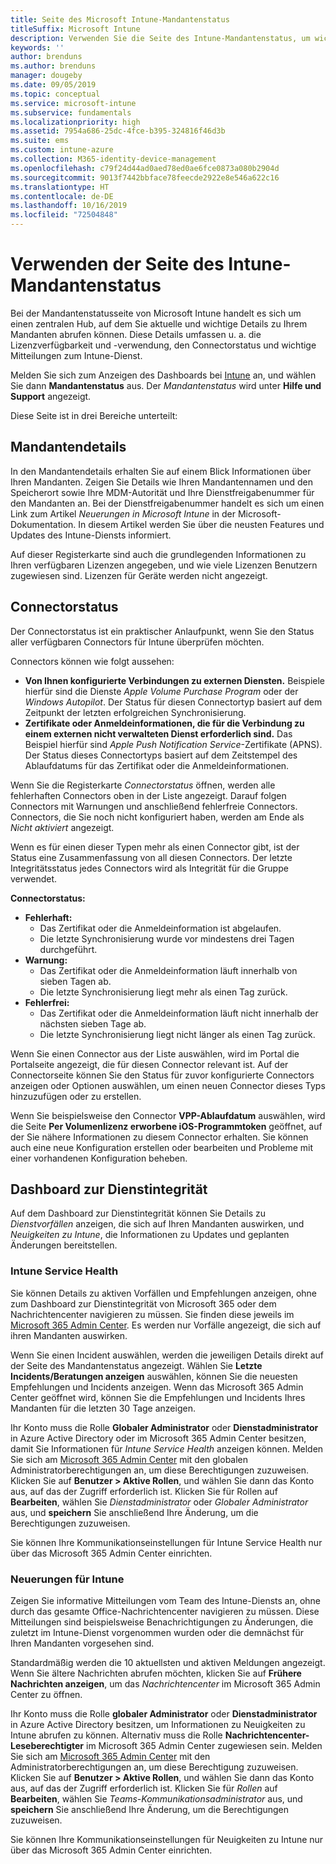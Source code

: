 ```yaml
---
title: Seite des Microsoft Intune-Mandantenstatus
titleSuffix: Microsoft Intune
description: Verwenden Sie die Seite des Intune-Mandantenstatus, um wichtige Mandantendetails anzuzeigen, ohne das Intune-Portal verlassen zu müssen.
keywords: ''
author: brenduns
ms.author: brenduns
manager: dougeby
ms.date: 09/05/2019
ms.topic: conceptual
ms.service: microsoft-intune
ms.subservice: fundamentals
ms.localizationpriority: high
ms.assetid: 7954a686-25dc-4fce-b395-324816f46d3b
ms.suite: ems
ms.custom: intune-azure
ms.collection: M365-identity-device-management
ms.openlocfilehash: c79f24d44ad0aed78ed0ae6fce0873a080b2904d
ms.sourcegitcommit: 9013f7442bbface78feecde2922e8e546a622c16
ms.translationtype: HT
ms.contentlocale: de-DE
ms.lasthandoff: 10/16/2019
ms.locfileid: "72504848"
---
```

# <a name="use-the-intune-tenant-status-page"></a>Verwenden der Seite des Intune-Mandantenstatus
Bei der Mandantenstatusseite von Microsoft Intune handelt es sich um einen zentralen Hub, auf dem Sie aktuelle und wichtige Details zu Ihrem Mandanten abrufen können. Diese Details umfassen u. a. die Lizenzverfügbarkeit und -verwendung, den Connectorstatus und wichtige Mitteilungen zum Intune-Dienst.  

Melden Sie sich zum Anzeigen des Dashboards bei [Intune](https://go.microsoft.com/fwlink/?linkid=2090973) an, und wählen Sie dann **Mandantenstatus** aus.  Der *Mandantenstatus* wird unter **Hilfe und Support** angezeigt.  

Diese Seite ist in drei Bereiche unterteilt:

## <a name="tenant-details"></a>Mandantendetails
In den Mandantendetails erhalten Sie auf einem Blick Informationen über Ihren Mandanten. Zeigen Sie Details wie Ihren Mandantennamen und den Speicherort sowie Ihre MDM-Autorität und Ihre Dienstfreigabenummer für den Mandanten an. Bei der Dienstfreigabenummer handelt es sich um einen Link zum Artikel *Neuerungen in Microsoft Intune* in der Microsoft-Dokumentation. In diesem Artikel werden Sie über die neusten Features und Updates des Intune-Diensts informiert.  

Auf dieser Registerkarte sind auch die grundlegenden Informationen zu Ihren verfügbaren Lizenzen angegeben, und wie viele Lizenzen Benutzern zugewiesen sind. Lizenzen für Geräte werden nicht angezeigt.

## <a name="connector-status"></a>Connectorstatus
Der Connectorstatus ist ein praktischer Anlaufpunkt, wenn Sie den Status aller verfügbaren Connectors für Intune überprüfen möchten.  

Connectors können wie folgt aussehen:
- **Von Ihnen konfigurierte Verbindungen zu externen Diensten.** Beispiele hierfür sind die Dienste *Apple Volume Purchase Program* oder der *Windows Autopilot*.  Der Status für diesen Connectortyp basiert auf dem Zeitpunkt der letzten erfolgreichen Synchronisierung.
- **Zertifikate oder Anmeldeinformationen, die für die Verbindung zu einem externen nicht verwalteten Dienst erforderlich sind.** Das Beispiel hierfür sind *Apple Push Notification Service*-Zertifikate (APNS). Der Status dieses Connectortyps basiert auf dem Zeitstempel des Ablaufdatums für das Zertifikat oder die Anmeldeinformationen.  

Wenn Sie die Registerkarte *Connectorstatus* öffnen, werden alle fehlerhaften Connectors oben in der Liste angezeigt. Darauf folgen Connectors mit Warnungen und anschließend fehlerfreie Connectors. Connectors, die Sie noch nicht konfiguriert haben, werden am Ende als *Nicht aktiviert* angezeigt.

Wenn es für einen dieser Typen mehr als einen Connector gibt, ist der Status eine Zusammenfassung von all diesen Connectors. Der letzte Integritätsstatus jedes Connectors wird als Integrität für die Gruppe verwendet.  

**Connectorstatus:**
- **Fehlerhaft:**
  - Das Zertifikat oder die Anmeldeinformation ist abgelaufen.
  - Die letzte Synchronisierung wurde vor mindestens drei Tagen durchgeführt.
- **Warnung:**
  - Das Zertifikat oder die Anmeldeinformation läuft innerhalb von sieben Tagen ab.
  - Die letzte Synchronisierung liegt mehr als einen Tag zurück.
- **Fehlerfrei:**
  - Das Zertifikat oder die Anmeldeinformation läuft nicht innerhalb der nächsten sieben Tage ab.
  - Die letzte Synchronisierung liegt nicht länger als einen Tag zurück.  

Wenn Sie einen Connector aus der Liste auswählen, wird im Portal die Portalseite angezeigt, die für diesen Connector relevant ist. Auf der Connectorseite können Sie den Status für zuvor konfigurierte Connectors anzeigen oder Optionen auswählen, um einen neuen Connector dieses Typs hinzuzufügen oder zu erstellen.

Wenn Sie beispielsweise den Connector **VPP-Ablaufdatum** auswählen, wird die Seite **Per Volumenlizenz erworbene iOS-Programmtoken** geöffnet, auf der Sie nähere Informationen zu diesem Connector erhalten. Sie können auch eine neue Konfiguration erstellen oder bearbeiten und Probleme mit einer vorhandenen Konfiguration beheben.

## <a name="service-health-dashboard"></a>Dashboard zur Dienstintegrität  
Auf dem Dashboard zur Dienstintegrität können Sie Details zu *Dienstvorfällen* anzeigen, die sich auf Ihren Mandanten auswirken, und *Neuigkeiten zu Intune*, die Informationen zu Updates und geplanten Änderungen bereitstellen.

### <a name="intune-service-health"></a>Intune Service Health
Sie können Details zu aktiven Vorfällen und Empfehlungen anzeigen, ohne zum Dashboard zur Dienstintegrität von Microsoft 365 oder dem Nachrichtencenter navigieren zu müssen. Sie finden diese jeweils im [Microsoft 365 Admin Center](https://admin.microsoft.com). Es werden nur Vorfälle angezeigt, die sich auf ihren Mandanten auswirken.  

Wenn Sie einen Incident auswählen, werden die jeweiligen Details direkt auf der Seite des Mandantenstatus angezeigt. Wählen Sie **Letzte Incidents/Beratungen anzeigen** auswählen, können Sie die neuesten Empfehlungen und Incidents anzeigen. Wenn das Microsoft 365 Admin Center geöffnet wird, können Sie die Empfehlungen und Incidents Ihres Mandanten für die letzten 30 Tage anzeigen.  

Ihr Konto muss die Rolle **Globaler Administrator** oder **Dienstadministrator** in Azure Active Directory oder im Microsoft 365 Admin Center besitzen, damit Sie Informationen für *Intune Service Health* anzeigen können. Melden Sie sich am [Microsoft 365 Admin Center](https://admin.microsoft.com) mit den globalen Administratorberechtigungen an, um diese Berechtigungen zuzuweisen. Klicken Sie auf **Benutzer > Aktive Rollen**, und wählen Sie dann das Konto aus, auf das der Zugriff erforderlich ist. Klicken Sie für Rollen auf **Bearbeiten**, wählen Sie *Dienstadministrator* oder *Globaler Administrator* aus, und **speichern** Sie anschließend Ihre Änderung, um die Berechtigungen zuzuweisen.  

Sie können Ihre Kommunikationseinstellungen für Intune Service Health nur über das Microsoft 365 Admin Center einrichten.

### <a name="intune-news"></a>Neuerungen für Intune  
Zeigen Sie informative Mitteilungen vom Team des Intune-Diensts an, ohne durch das gesamte Office-Nachrichtencenter navigieren zu müssen. Diese Mitteilungen sind beispielsweise Benachrichtigungen zu Änderungen, die zuletzt im Intune-Dienst vorgenommen wurden oder die demnächst für Ihren Mandanten vorgesehen sind.  

Standardmäßig werden die 10 aktuellsten und aktiven Meldungen angezeigt. Wenn Sie ältere Nachrichten abrufen möchten, klicken Sie auf **Frühere Nachrichten anzeigen**, um das *Nachrichtencenter* im Microsoft 365 Admin Center zu öffnen.  

Ihr Konto muss die Rolle **globaler Administrator** oder **Dienstadministrator** in Azure Active Directory besitzen, um Informationen zu Neuigkeiten zu Intune abrufen zu können. Alternativ muss die Rolle **Nachrichtencenter-Leseberechtigter** im Microsoft 365 Admin Center zugewiesen sein.  Melden Sie sich am [Microsoft 365 Admin Center](https://admin.microsoft.com) mit den Administratorberechtigungen an, um diese Berechtigung zuzuweisen. Klicken Sie auf **Benutzer > Aktive Rollen**, und wählen Sie dann das Konto aus, auf das der Zugriff erforderlich ist. Klicken Sie für *Rollen* auf **Bearbeiten**, wählen Sie *Teams-Kommunikationsadministrator* aus, und **speichern** Sie anschließend Ihre Änderung, um die Berechtigungen zuzuweisen.  

Sie können Ihre Kommunikationseinstellungen für Neuigkeiten zu Intune nur über das Microsoft 365 Admin Center einrichten.
